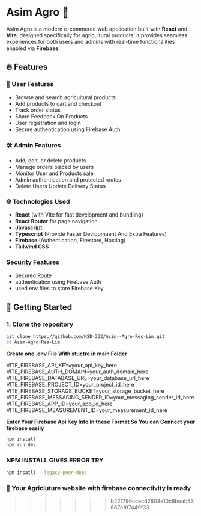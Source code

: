 # Asim Agro 🌾

Asim Agro is a modern e-commerce web application built with **React** and **Vite**, designed specifically for agricultural products. It provides seamless experiences for both users and admins with real-time functionalities enabled via **Firebase**.

## 🔥 Features

### 🛒 User Features
- Browse and search agricultural products
- Add products to cart and checkout
- Track order status
- Share Feedback On Products
- User registration and login
- Secure authentication using Firebase Auth


### 🛠️ Admin Features
- Add, edit, or delete products
- Manage orders placed by users
- Monitor User and Products sale
- Admin authentication and protected routes
- Delete Users Update Delivery Status

### 🌐 Technologies Used
- **React** (with Vite for fast development and bundling)
- **React Router** for page navigation
- **Javascript**
- **Typescript** (Provide Faster Devlopmaent And Extra Features)
- **Firebase** (Authentication, Firestore, Hosting)
- **Tailwind CSS**

### Security Features
- Secured Route
- authentication using Firebase Auth
- used env files to store Firebase Key
  
## 🚀 Getting Started

### 1. Clone the repository
```bash
git clone https://github.com/KSD-333/Asim--Agro-Res-Lim.git
cd Asim-Agro-Res-Lim

```


**Create one .env File With stuctre in main Folder**

VITE_FIREBASE_API_KEY=your_api_key_here
VITE_FIREBASE_AUTH_DOMAIN=your_auth_domain_here
VITE_FIREBASE_DATABASE_URL=your_database_url_here
VITE_FIREBASE_PROJECT_ID=your_project_id_here
VITE_FIREBASE_STORAGE_BUCKET=your_storage_bucket_here
VITE_FIREBASE_MESSAGING_SENDER_ID=your_messaging_sender_id_here
VITE_FIREBASE_APP_ID=your_app_id_here
VITE_FIREBASE_MEASUREMENT_ID=your_measurement_id_here

**Enter Your Firebase Api Key Info In these Format So You can Connect your firebase easily**

```bash
npm install
npm run dev
```
### NPM INSTALL GIVES ERROR TRY 
```bash
npm insatll --legacy-peer-deps

```
 ###  🚀 Your Agricluture website with firebase connectivity is ready  

 
>>>>>>> b221790ccecd2608e10c8beab53667e197449f33
